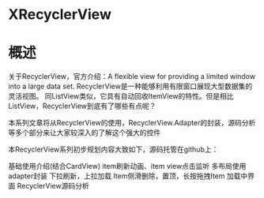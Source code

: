 # XRecyclerView
# 概述

关于RecyclerView，官方介绍：A flexible view for providing a limited window into a large data set. RecyclerView是一种能够利用有限窗口展现大型数据集的灵活视图。
同ListView类似，它具有自动回收ItemView的特性。但是相比ListView，RecyclerView到底有了哪些有点呢？

本系列文章将从RecyclerView的使用，RecyclerView.Adapter的封装，源码分析等多个部分来让大家较深入的了解这个强大的控件

本RecyclerView系列初步规划内容大致如下，源码托管在github上：

基础使用介绍(结合CardView)
item刷新动画、item view点击监听
多布局使用
adapter封装
下拉刷新，上拉加载
Item侧滑删除，置顶，长按拖拽Item
加载中界面
RecyclerView源码分析
